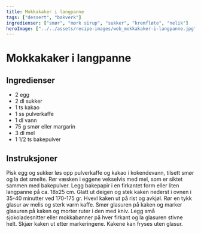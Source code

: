 ```yaml
---
title: Mokkakaker i langpanne
tags: ["dessert", "bakverk"]
ingredienser: ["smør", "mørk sirup", "sukker", "kremfløte", "nelik"]
heroImage: ["../../assets/recipe-images/web_mokkakaker-i-langpanne.jpg"]
---
```


# Mokkakaker i langpanne

## Ingredienser

- 2 egg
- 2 dl sukker
- 1 ts kakao
- 1 ss pulverkaffe
- 1 dl vann
- 75 g smør eller margarin
- 3 dl mel
- 1 1/2 ts bakepulver

## Instruksjoner

Pisk egg og sukker løs opp pulverkaffe og kakao i kokendevann, tilsett smør og la det smelte. Rør væsken i eggene vekselvis med mel, som er siktet sammen med bakepulver. Legg bakepapir i en firkantet form eller liten langpanne på ca. 18x25 cm. Glatt ut deigen og stek kaken nederst i ovnen i 35-40 minutter ved 170-175 gr. Hvevl kaken ut på rist og avkjøl. Rør en tykk glasur av melis og sterk varm kaffe. Smør glasuren på kaken og marker glasuren på kaken og morter ruter i den med kniv. Legg små sjokoladesnitter eller mokkabønner på hver firkant og la glasuren stivne helt. Skjær kaken ut etter markeringene. Kakene kan fryses uten glasur.
